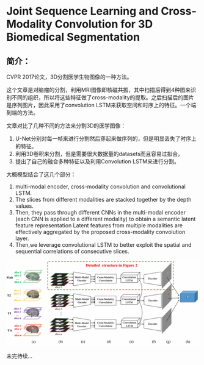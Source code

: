 # Joint Sequence Learning and Cross-Modality Convolution for 3D Biomedical Segmentation

## 简介：

CVPR 2017论文，3D分割医学生物图像的一种方法。

这个文章是对脑瘤的分割，利用MRI图像即核磁共振，其中扫描后得到4种图来识别不同的组织，所以将这些特征做了cross-modality的提取。之后扫描后的图片是序列图片，因此采用了convolution LSTM来获取空间和时序上的特征。一个端到端的方法。

文章对比了几种不同的方法来分割3D的医学图像：

1. U-Net分别对每一帧来进行分割然后穿起来做序列的，但是明显丢失了时序上的特征。
2. 利用3D卷积来分割，但是需要很大数据量的datasets而且容易过拟合。
3. 提出了自己的融合多种特征以及利用Convolution LSTM来进行分割。

大概模型结合了这几个部分：

1. multi-modal encoder, cross-modality convolution and convolutional LSTM.
2. The slices from different modalities are stacked together by the depth values. 
3. Then, they pass through different CNNs in the multi-modal encoder (each CNN is applied to a different modality) to obtain a semantic latent feature representation  Latent features from multiple modalities are effectively aggregated by the proposed cross-modality convolution layer.
4.  Then,we leverage convolutional LSTM to better exploit the spatial and sequential correlations of consecutive slices. 

![img](https://raw.githubusercontent.com/MeerkatX/Tips/master/%E8%AE%BA%E6%96%87%E7%AC%94%E8%AE%B0/imgs/crossmod.png)

未完待续…